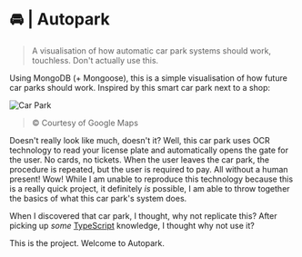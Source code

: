 # 🚘 | Autopark

> A visualisation of how automatic car park systems should work, touchless. Don't actually use this.

Using MongoDB (+ Mongoose), this is a simple visualisation of how future car parks should work. Inspired by this smart car park next to a shop:

![Car Park](https://mcs.is-inside.me/RUOjC398.png)

> © Courtesy of Google Maps

Doesn't really look like much, doesn't it? Well, this car park uses OCR technology to read your license plate and automatically opens the gate for the user. No cards, no tickets. When the user leaves the car park, the procedure is repeated, but the user is required to pay. All without a human present! Wow! While I am unable to reproduce this technology because this is a really quick project, it definitely _is_ possible, I am able to throw together the basics of what this car park's system does.

When I discovered that car park, I thought, why not replicate this? After picking up _some_ [TypeScript](https://typescriptlang.org/) knowledge, I thought why not use it?

This is the project. Welcome to Autopark.
